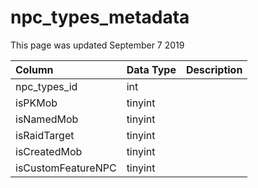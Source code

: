# npc\_types\_metadata

This page was updated September 7 2019

| Column | Data Type | Description |
| :--- | :--- | :--- |
| npc\_types\_id | int |  |
| isPKMob | tinyint |  |
| isNamedMob | tinyint |  |
| isRaidTarget | tinyint |  |
| isCreatedMob | tinyint |  |
| isCustomFeatureNPC | tinyint |  |

